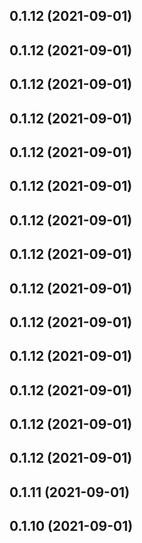 ## 0.1.12 (2021-09-01)



## 0.1.12 (2021-09-01)



## 0.1.12 (2021-09-01)



## 0.1.12 (2021-09-01)



## 0.1.12 (2021-09-01)



## 0.1.12 (2021-09-01)



## 0.1.12 (2021-09-01)



## 0.1.12 (2021-09-01)



## 0.1.12 (2021-09-01)



## 0.1.12 (2021-09-01)



## 0.1.12 (2021-09-01)



## 0.1.12 (2021-09-01)



## 0.1.12 (2021-09-01)



## 0.1.12 (2021-09-01)



## 0.1.11 (2021-09-01)



## 0.1.10 (2021-09-01)



